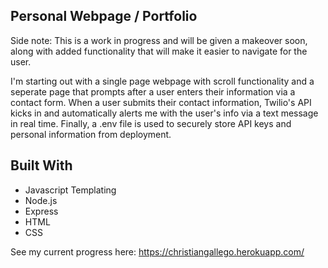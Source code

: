 ## Personal Webpage / Portfolio

Side note: This is a work in progress and will be given a makeover soon, along with added functionality that will make it easier to navigate for the user. 

I'm starting out with a single page webpage with scroll functionality and a seperate page that prompts after a user enters their information via a contact form. When a user submits their contact information, Twilio's API kicks in and automatically alerts me with the user's info via a text message in real time. Finally, a .env file is used to securely store API keys and personal information from deployment. 

## Built With

* Javascript Templating
* Node.js
* Express
* HTML
* CSS

See my current progress here: https://christiangallego.herokuapp.com/